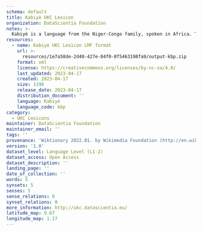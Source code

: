 ```yaml
---
schema: default
title: Kabiyè UKC Lexicon
organization: DataScientia Foundation
notes: >-
  Kabiyè is a language from the Niger-Congo family, spoken in Africa. The UKC Lexicon of Kabiyè is represented as a lexico-semantic network. It consists of words, word senses, synsets, as well as sense-level and synset-level relationships.
resources:
  - name: Kabiyè UKC Lexicon LMF format
    url: >-
      resources/1e7a58de-2d40-427e-84f0-8f5463198fa9/output-kbp.zip
    format: xml
    license: https://creativecommons.org/licenses/by-nc-sa/4.0/
    last_updated: 2023-04-17
    created: 2023-04-17
    size: 1196
    release_date: 2023-04-17
    distribution_document: ''
    language: Kabiyè
    language_code: kbp
category:
  - UKC Lexicons
maintainer: DataScientia Foundation
maintainer_email: ''
tags: ''
provenance: 'Wiktionary 2022.01. by Wikimedia Foundation (http://en.wiktionary.org); Princeton WordNet 2.1 by Princeton University (https://wordnet.princeton.edu)'
version: '1.0'
dataset_level: Language Level (L1-2)
dataset_access: Open Access
dataset_description: ''
landing_page: ''
date_of_collection: ''
words: 5
synsets: 5
senses: 5
sense_relations: 0
synset_relations: 0
more_information: http://ukc.datascientia.eu/
latitude_map: 9.67
longitude_map: 1.17
---
```

